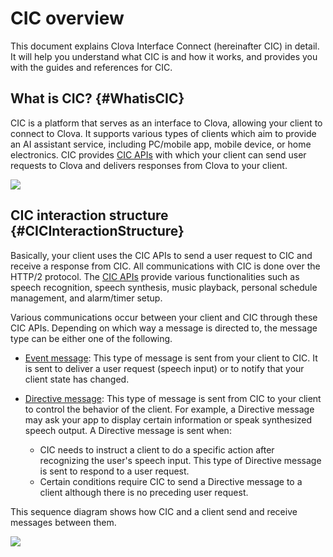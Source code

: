 # CIC overview
This document explains Clova Interface Connect (hereinafter CIC) in detail. It will help you understand what CIC is and how it works, and provides you with the guides and references for CIC.

## What is CIC? {#WhatisCIC}
CIC is a platform that serves as an interface to Clova, allowing your client to connect to Clova. It supports various types of clients which aim to provide an AI assistant service, including PC/mobile app, mobile device, or home electronics. CIC provides [CIC APIs](/CIC/References/CIC_API.md) with which your client can send user requests to Clova and delivers responses from Clova to your client.

![](/CIC/Resources/Images/CIC_Interaction_Structure.png)

## CIC interaction structure {#CICInteractionStructure}
Basically, your client uses the CIC APIs to send a user request to CIC and receive a response from CIC. All communications with CIC is done over the HTTP/2 protocol. The [CIC APIs](/CIC/References/CIC_API.md) provide various functionalities such as speech recognition, speech synthesis, music playback, personal schedule management, and alarm/timer setup.

Various communications occur between your client and CIC through these CIC APIs. Depending on which way a message is directed to, the message type can be either one of the following.

* [Event message](/CIC/References/CIC_Message_Format.md#Event): This type of message is sent from your client to CIC. It is sent to deliver a user request (speech input) or to notify that your client state has changed.

* [Directive message](/CIC/References/CIC_Message_Format.md#Directive): This type of message is sent from CIC to your client to control the behavior of the client. For example, a Directive message may ask your app to display certain information or speak synthesized speech output. A Directive message is sent when:
    * CIC needs to instruct a client to do a specific action after recognizing the user's speech input. This type of Directive message is sent to respond to a user request.
    * Certain conditions require CIC to send a Directive message to a client although there is no preceding user request.

This sequence diagram shows how CIC and a client send and receive messages between them.

![](/CIC/Resources/Images/CIC_Interaction_Example_in_Sequence_Diagram.png)